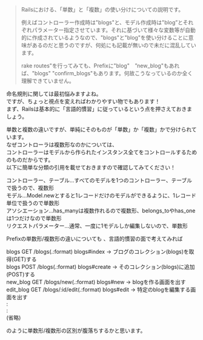>Railsにおける、「単数」と「複数」の使い分けについての説明です。
>
>例えばコントローラー作成時は"blogs"と、モデル作成時は"blog”とそれぞれパラメーター指定させています。それに基づいて様々な変数等が自動的に作成されているようなので、"blogs"と"blog"を使い分けることに意味があるのだと思うのですが、何処にも記載が無いので未だに混乱しています。
>
>rake routes"を行ってみても、Prefixに"blog"　”new_blog"もあれば、"blogs" "confirm_blogs"もあります。何故こうなっているのか全く理解できていません。

命名規則に関しては最初悩みますよね。  
ですが、ちょっと視点を変えればわかりやすい物でもあります！  
まず、Railsは基本的に「言語的慣習」に従っているという点を押さえておきましょう。  

単数と複数の違いですが、単純にそのものが「単数」か「複数」かで分けられています。  
なぜコントローラは複数形なのかについては、  
コントローラーはモデルから作られたインスタンス全てをコントロールするためのものだからです。  
以下に簡単な分類の引用を載せておきますので確認してみてください！  

コントローラー、テーブル…すべてのモデルを1つのコントローラー、テーブルで扱うので、複数形  
モデル…Model.newとすると1レコードだけのモデルができるように、1レコード単位で扱うので単数形  
アソシエーション…has_manyは複数作れるので複数形、belongs_toやhas_oneは1つだけなので単数形  
リクエストパラメーター…通常、一度に1モデルしか編集しないので、単数形  

Prefixの単数形/複数形の違いについても 、言語的慣習の面で考えてみれば   

blogs      GET    /blogs(.:format)           blogs#index   → ブログのコレクション(blogs)を取得(GET)する  
blogs      POST   /blogs(.:format)           blogs#create  → そのコレクション(blogs)に追加(POST)する  
new_blog   GET    /blogs/new(.:format)       blogs#new     → blogを作る画面を出す  
edit_blog  GET    /blogs/:id/edit(.:format)  blogs#edit    → 特定のblogを編集する画面を出す  
    :  
    :  
 (省略)  

のように単数形/複数形の区別が腹落ちするかと思います。  
